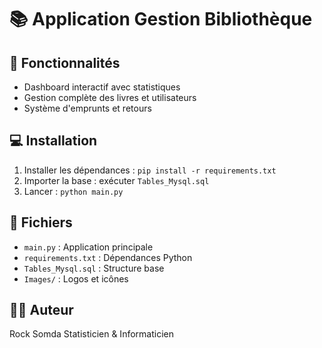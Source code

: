 # 📚 Application Gestion Bibliothèque

## 🚀 Fonctionnalités
- Dashboard interactif avec statistiques
- Gestion complète des livres et utilisateurs
- Système d'emprunts et retours

## 💻 Installation
1. Installer les dépendances : `pip install -r requirements.txt`
2. Importer la base : exécuter `Tables_Mysql.sql`
3. Lancer : `python main.py`

## 📁 Fichiers
- `main.py` : Application principale
- `requirements.txt` : Dépendances Python
- `Tables_Mysql.sql` : Structure base
- `Images/` : Logos et icônes

## 👨‍💻 Auteur
Rock Somda Statisticien & Informaticien
